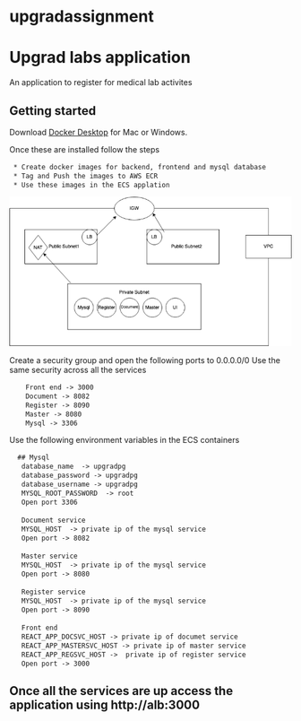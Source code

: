 # upgradassignment
# Upgrad labs application

An application to register for medical lab activites

## Getting started

Download [Docker Desktop](https://www.docker.com/products/docker-desktop) for Mac or Windows. 

Once these are installed follow the steps
```
 * Create docker images for backend, frontend and mysql database
 * Tag and Push the images to AWS ECR
 * Use these images in the ECS applation
 ```

![Network diagram](NetworkDiagram.png)

Create a security group and open the following ports to 0.0.0.0/0 Use the same security across all the services
```
    Front end -> 3000
    Document -> 8082
    Register -> 8090
    Master -> 8080
    Mysql -> 3306
```

 Use the following environment variables in the ECS containers
 ```
   ## Mysql
    database_name  -> upgradpg
    database_password -> upgradpg
    database_username -> upgradpg
    MYSQL_ROOT_PASSWORD	 -> root
    Open port 3306

    Document service
    MYSQL_HOST	-> private ip of the mysql service
    Open port -> 8082

    Master service
    MYSQL_HOST	-> private ip of the mysql service
    Open port -> 8080

    Register service
    MYSQL_HOST	-> private ip of the mysql service
    Open port -> 8090

    Front end
    REACT_APP_DOCSVC_HOST -> private ip of documet service
    REACT_APP_MASTERSVC_HOST -> private ip of master service
    REACT_APP_REGSVC_HOST ->  private ip of register service
    Open port -> 3000
``` 

## Once all the services are up access the application using http://alb:3000
